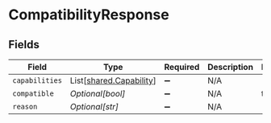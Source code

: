 # CompatibilityResponse


## Fields

| Field                                                        | Type                                                         | Required                                                     | Description                                                  | Example                                                      |
| ------------------------------------------------------------ | ------------------------------------------------------------ | ------------------------------------------------------------ | ------------------------------------------------------------ | ------------------------------------------------------------ |
| `capabilities`                                               | List[[shared.Capability](../../models/shared/capability.md)] | :heavy_minus_sign:                                           | N/A                                                          |                                                              |
| `compatible`                                                 | *Optional[bool]*                                             | :heavy_minus_sign:                                           | N/A                                                          | true                                                         |
| `reason`                                                     | *Optional[str]*                                              | :heavy_minus_sign:                                           | N/A                                                          |                                                              |